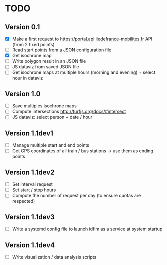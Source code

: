 # TODO

## Version 0.1

- [x] Make a first request to https://portal.api.iledefrance-mobilites.fr API (from 2 fixed points)
- [ ] Read start points from a JSON configuration file
- [x] Get isochrone map
- [ ] Write polygon result in an JSON file
- [ ] JS dataviz from saved JSON file
- [ ] Get isochrone maps at multiple hours (morning and evening) + select hour in dataviz

## Version 1.0

- [ ] Save multiples isochrone maps
- [ ] Compute intersections http://turfjs.org/docs/#intersect
- [ ] JS dataviz: select person + date / hour

## Version 1.1dev1

- [ ] Manage multiple start and end points
- [ ] Get GPS coordinates of all train / bus stations -> use them as ending points

## Version 1.1dev2

- [ ] Set interval request
- [ ] Set start / stop hours
- [ ] Compute the number of request per day (to ensure quotas are respected)

## Version 1.1dev3

- [ ] Write a systemd config file to launch idfim as a service at system startup

## Version 1.1dev4

- [ ] Write visualization / data analysis scripts

